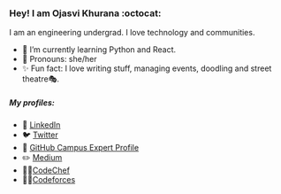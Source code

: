 ### Hey! I am Ojasvi Khurana :octocat:

I am an engineering undergrad. I love technology and communities.

- 🌱 I’m currently learning Python and React.
- 🙋 Pronouns: she/her
- ✨ Fun fact: I love writing stuff, managing events, doodling and street theatre🎭.

##### My profiles:

- 👥 [LinkedIn](https://www.linkedin.com/in/ojasvikhurana/)
- 🐦 [Twitter](https://twitter.com/ojasvikhurana)
- 🚩 [GitHub Campus Expert Profile](https://githubcampus.expert/ojasvik/)
- ✏️ [Medium](https://medium.com/@khuranaojasvi)
- 👩‍💻[CodeChef](https://www.codechef.com/users/ojasvikhurana)
- 👩‍💻[Codeforces](https://codeforces.com/profile/ojasvik)

